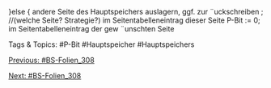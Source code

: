 }else {
andere Seite des Hauptspeichers auslagern, ggf. zur ¨uckschreiben ;
//(welche Seite? Strategie?)
im Seitentabelleneintrag dieser Seite P-Bit := 0;
im Seitentabelleneintrag der gew ¨unschten Seite

   Tags & Topics:
   #P-Bit
   #Hauptspeicher
   #Hauptspeichers

[Previous: #BS-Folien_308](BS-Folien_308.md)

[Next: #BS-Folien_308](BS-Folien_308.md)